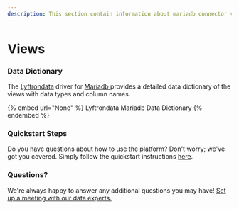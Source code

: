 ```yaml
---
description: This section contain information about mariadb connector views information
---
```


# Views

### Data Dictionary

The [Lyftrondata](https://www.lyftrondata.com/) driver for [Mariadb](None/)[ ](https://www.lyftrondata.com/integration/mariadb/)provides a detailed data dictionary of the views with data types and column names.

{% embed url="None" %}
Lyftrondata Mariadb Data Dictionary
{% endembed %}

### Quickstart Steps

Do you have questions about how to use the platform? Don't worry; we've got you covered. Simply follow the quickstart instructions [here](../README.md).

### Questions? <a href="#questions" id="questions"></a>

We're always happy to answer any additional questions you may have! [Set up a meeting with our data experts.](https://www.lyftrondata.com/book-a-meeting/)


